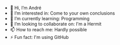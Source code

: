 - 👋 Hi, I’m André
- 👀 I’m interested in: Come to your own conclusions
- 🌱 I’m currently learning: Programming
- 💞️ I’m looking to collaborate on: I'm a Hermit
- 📫 How to reach me: Hardly possible
- ⚡ Fun fact: I'm using GitHub

<!---
AndreRB1/AndreRB1 is a ✨ special ✨ repository because its `README.md` (this file) appears on your GitHub profile.
You can click the Preview link to take a look at your changes.
--->
